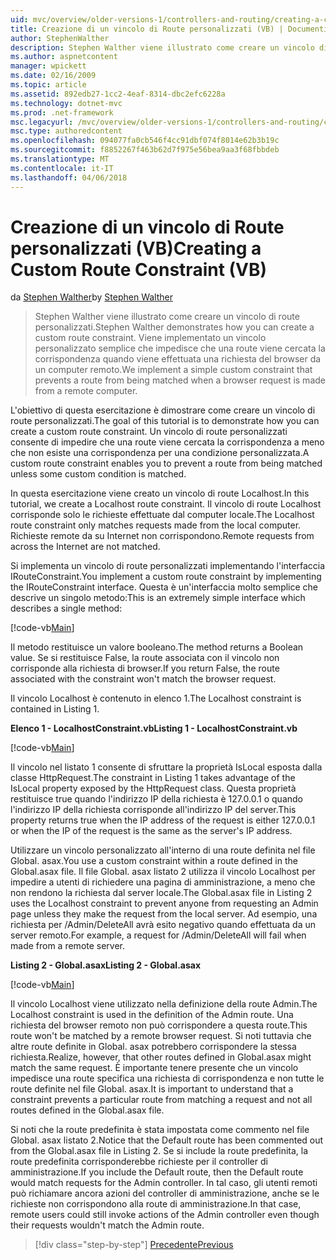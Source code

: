 ```yaml
---
uid: mvc/overview/older-versions-1/controllers-and-routing/creating-a-custom-route-constraint-vb
title: Creazione di un vincolo di Route personalizzati (VB) | Documenti Microsoft
author: StephenWalther
description: Stephen Walther viene illustrato come creare un vincolo di route personalizzati. Implementare una semplice personalizzato vincolo che impedisce l'elaborazione di una route corrispondente w...
ms.author: aspnetcontent
manager: wpickett
ms.date: 02/16/2009
ms.topic: article
ms.assetid: 892edb27-1cc2-4eaf-8314-dbc2efc6228a
ms.technology: dotnet-mvc
ms.prod: .net-framework
msc.legacyurl: /mvc/overview/older-versions-1/controllers-and-routing/creating-a-custom-route-constraint-vb
msc.type: authoredcontent
ms.openlocfilehash: 094077fa0cb546f4cc91dbf074f8014e62b3b19c
ms.sourcegitcommit: f8852267f463b62d7f975e56bea9aa3f68fbbdeb
ms.translationtype: MT
ms.contentlocale: it-IT
ms.lasthandoff: 04/06/2018
---
```

<a name="creating-a-custom-route-constraint-vb"></a><span data-ttu-id="98e98-104">Creazione di un vincolo di Route personalizzati (VB)</span><span class="sxs-lookup"><span data-stu-id="98e98-104">Creating a Custom Route Constraint (VB)</span></span>
====================
<span data-ttu-id="98e98-105">da [Stephen Walther](https://github.com/StephenWalther)</span><span class="sxs-lookup"><span data-stu-id="98e98-105">by [Stephen Walther](https://github.com/StephenWalther)</span></span>

> <span data-ttu-id="98e98-106">Stephen Walther viene illustrato come creare un vincolo di route personalizzati.</span><span class="sxs-lookup"><span data-stu-id="98e98-106">Stephen Walther demonstrates how you can create a custom route constraint.</span></span> <span data-ttu-id="98e98-107">Viene implementato un vincolo personalizzato semplice che impedisce che una route viene cercata la corrispondenza quando viene effettuata una richiesta del browser da un computer remoto.</span><span class="sxs-lookup"><span data-stu-id="98e98-107">We implement a simple custom constraint that prevents a route from being matched when a browser request is made from a remote computer.</span></span>


<span data-ttu-id="98e98-108">L'obiettivo di questa esercitazione è dimostrare come creare un vincolo di route personalizzati.</span><span class="sxs-lookup"><span data-stu-id="98e98-108">The goal of this tutorial is to demonstrate how you can create a custom route constraint.</span></span> <span data-ttu-id="98e98-109">Un vincolo di route personalizzati consente di impedire che una route viene cercata la corrispondenza a meno che non esiste una corrispondenza per una condizione personalizzata.</span><span class="sxs-lookup"><span data-stu-id="98e98-109">A custom route constraint enables you to prevent a route from being matched unless some custom condition is matched.</span></span>

<span data-ttu-id="98e98-110">In questa esercitazione viene creato un vincolo di route Localhost.</span><span class="sxs-lookup"><span data-stu-id="98e98-110">In this tutorial, we create a Localhost route constraint.</span></span> <span data-ttu-id="98e98-111">Il vincolo di route Localhost corrisponde solo le richieste effettuate dal computer locale.</span><span class="sxs-lookup"><span data-stu-id="98e98-111">The Localhost route constraint only matches requests made from the local computer.</span></span> <span data-ttu-id="98e98-112">Richieste remote da su Internet non corrispondono.</span><span class="sxs-lookup"><span data-stu-id="98e98-112">Remote requests from across the Internet are not matched.</span></span>

<span data-ttu-id="98e98-113">Si implementa un vincolo di route personalizzati implementando l'interfaccia IRouteConstraint.</span><span class="sxs-lookup"><span data-stu-id="98e98-113">You implement a custom route constraint by implementing the IRouteConstraint interface.</span></span> <span data-ttu-id="98e98-114">Questa è un'interfaccia molto semplice che descrive un singolo metodo:</span><span class="sxs-lookup"><span data-stu-id="98e98-114">This is an extremely simple interface which describes a single method:</span></span>

[!code-vb[Main](creating-a-custom-route-constraint-vb/samples/sample1.vb)]

<span data-ttu-id="98e98-115">Il metodo restituisce un valore booleano.</span><span class="sxs-lookup"><span data-stu-id="98e98-115">The method returns a Boolean value.</span></span> <span data-ttu-id="98e98-116">Se si restituisce False, la route associata con il vincolo non corrisponde alla richiesta di browser.</span><span class="sxs-lookup"><span data-stu-id="98e98-116">If you return False, the route associated with the constraint won't match the browser request.</span></span>

<span data-ttu-id="98e98-117">Il vincolo Localhost è contenuto in elenco 1.</span><span class="sxs-lookup"><span data-stu-id="98e98-117">The Localhost constraint is contained in Listing 1.</span></span>

<span data-ttu-id="98e98-118">**Elenco 1 - LocalhostConstraint.vb**</span><span class="sxs-lookup"><span data-stu-id="98e98-118">**Listing 1 - LocalhostConstraint.vb**</span></span>

[!code-vb[Main](creating-a-custom-route-constraint-vb/samples/sample2.vb)]

<span data-ttu-id="98e98-119">Il vincolo nel listato 1 consente di sfruttare la proprietà IsLocal esposta dalla classe HttpRequest.</span><span class="sxs-lookup"><span data-stu-id="98e98-119">The constraint in Listing 1 takes advantage of the IsLocal property exposed by the HttpRequest class.</span></span> <span data-ttu-id="98e98-120">Questa proprietà restituisce true quando l'indirizzo IP della richiesta è 127.0.0.1 o quando l'indirizzo IP della richiesta corrisponde all'indirizzo IP del server.</span><span class="sxs-lookup"><span data-stu-id="98e98-120">This property returns true when the IP address of the request is either 127.0.0.1 or when the IP of the request is the same as the server's IP address.</span></span>

<span data-ttu-id="98e98-121">Utilizzare un vincolo personalizzato all'interno di una route definita nel file Global. asax.</span><span class="sxs-lookup"><span data-stu-id="98e98-121">You use a custom constraint within a route defined in the Global.asax file.</span></span> <span data-ttu-id="98e98-122">Il file Global. asax listato 2 utilizza il vincolo Localhost per impedire a utenti di richiedere una pagina di amministrazione, a meno che non rendono la richiesta dal server locale.</span><span class="sxs-lookup"><span data-stu-id="98e98-122">The Global.asax file in Listing 2 uses the Localhost constraint to prevent anyone from requesting an Admin page unless they make the request from the local server.</span></span> <span data-ttu-id="98e98-123">Ad esempio, una richiesta per /Admin/DeleteAll avrà esito negativo quando effettuata da un server remoto.</span><span class="sxs-lookup"><span data-stu-id="98e98-123">For example, a request for /Admin/DeleteAll will fail when made from a remote server.</span></span>

<span data-ttu-id="98e98-124">**Listing 2 - Global.asax**</span><span class="sxs-lookup"><span data-stu-id="98e98-124">**Listing 2 - Global.asax**</span></span>

[!code-vb[Main](creating-a-custom-route-constraint-vb/samples/sample3.vb)]

<span data-ttu-id="98e98-125">Il vincolo Localhost viene utilizzato nella definizione della route Admin.</span><span class="sxs-lookup"><span data-stu-id="98e98-125">The Localhost constraint is used in the definition of the Admin route.</span></span> <span data-ttu-id="98e98-126">Una richiesta del browser remoto non può corrispondere a questa route.</span><span class="sxs-lookup"><span data-stu-id="98e98-126">This route won't be matched by a remote browser request.</span></span> <span data-ttu-id="98e98-127">Si noti tuttavia che altre route definite in Global. asax potrebbero corrispondere la stessa richiesta.</span><span class="sxs-lookup"><span data-stu-id="98e98-127">Realize, however, that other routes defined in Global.asax might match the same request.</span></span> <span data-ttu-id="98e98-128">È importante tenere presente che un vincolo impedisce una route specifica una richiesta di corrispondenza e non tutte le route definite nel file Global. asax.</span><span class="sxs-lookup"><span data-stu-id="98e98-128">It is important to understand that a constraint prevents a particular route from matching a request and not all routes defined in the Global.asax file.</span></span>

<span data-ttu-id="98e98-129">Si noti che la route predefinita è stata impostata come commento nel file Global. asax listato 2.</span><span class="sxs-lookup"><span data-stu-id="98e98-129">Notice that the Default route has been commented out from the Global.asax file in Listing 2.</span></span> <span data-ttu-id="98e98-130">Se si include la route predefinita, la route predefinita corrisponderebbe richieste per il controller di amministrazione.</span><span class="sxs-lookup"><span data-stu-id="98e98-130">If you include the Default route, then the Default route would match requests for the Admin controller.</span></span> <span data-ttu-id="98e98-131">In tal caso, gli utenti remoti può richiamare ancora azioni del controller di amministrazione, anche se le richieste non corrispondono alla route di amministrazione.</span><span class="sxs-lookup"><span data-stu-id="98e98-131">In that case, remote users could still invoke actions of the Admin controller even though their requests wouldn't match the Admin route.</span></span>

> [!div class="step-by-step"]
> [<span data-ttu-id="98e98-132">Precedente</span><span class="sxs-lookup"><span data-stu-id="98e98-132">Previous</span></span>](creating-a-route-constraint-vb.md)
